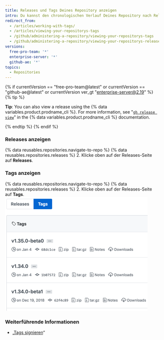 ```yaml
---
title: Releases und Tags Deines Repository anzeigen
intro: Du kannst den chronologischen Verlauf Deines Repository nach Release-Name oder Tag-Nummer der Version anzeigen.
redirect_from:
  - /articles/working-with-tags/
  - /articles/viewing-your-repositorys-tags
  - /github/administering-a-repository/viewing-your-repositorys-tags
  - /github/administering-a-repository/viewing-your-repositorys-releases-and-tags
versions:
  free-pro-team: '*'
  enterprise-server: '*'
  github-ae: '*'
topics:
  - Repositories
---
```

{% if currentVersion == "free-pro-team@latest" or currentVersion == "github-ae@latest" or currentVersion ver_gt "enterprise-server@2.19" %}
{% tip %}

**Tip**: You can also view a release using the {% data variables.product.prodname_cli %}. For more information, see "[`gh release view`](https://cli.github.com/manual/gh_release_view)" in the {% data variables.product.prodname_cli %} documentation.

{% endtip %}
{% endif %}

### Releases anzeigen

{% data reusables.repositories.navigate-to-repo %}
{% data reusables.repositories.releases %}
2. Klicke oben auf der Releases-Seite auf **Releases**.

### Tags anzeigen

{% data reusables.repositories.navigate-to-repo %}
{% data reusables.repositories.releases %}
2. Klicke oben auf der Releases-Seite auf **Tags**. ![Tags-Seite](/assets/images/help/releases/tags-list.png)

### Weiterführende Informationen

- „[Tags signieren](/articles/signing-tags)“
